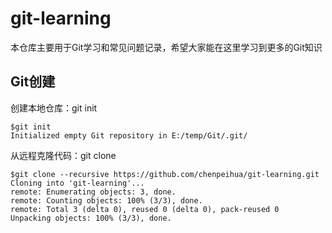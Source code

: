 # git-learning

本仓库主要用于Git学习和常见问题记录，希望大家能在这里学习到更多的Git知识



## Git创建

创建本地仓库：git init

	$git init
	Initialized empty Git repository in E:/temp/Git/.git/

从远程克隆代码：git clone

	$git clone --recursive https://github.com/chenpeihua/git-learning.git
	Cloning into 'git-learning'...
	remote: Enumerating objects: 3, done.
	remote: Counting objects: 100% (3/3), done.
	remote: Total 3 (delta 0), reused 0 (delta 0), pack-reused 0
	Unpacking objects: 100% (3/3), done.




